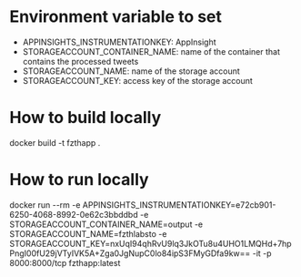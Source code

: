 # Environment variable to set

* APPINSIGHTS_INSTRUMENTATIONKEY: AppInsight 
* STORAGEACCOUNT_CONTAINER_NAME: name of the container that contains the processed tweets
* STORAGEACCOUNT_NAME: name of the storage account
* STORAGEACCOUNT_KEY: access key of the storage account


# How to build locally

docker build -t fzthapp .

# How to run locally
docker run --rm -e APPINSIGHTS_INSTRUMENTATIONKEY=e72cb901-6250-4068-8992-0e62c3bbddbd -e STORAGEACCOUNT_CONTAINER_NAME=output -e STORAGEACCOUNT_NAME=fzthlabsto -e STORAGEACCOUNT_KEY=nxUqI94qhRvU9lq3JkOTu8u4UHO1LMQHd+7hpPngI00fU29jVTyIVK5A+Zga0JgNupC0lo84ipS3FMyGDfa9kw== -it -p 8000:8000/tcp fzthapp:latest